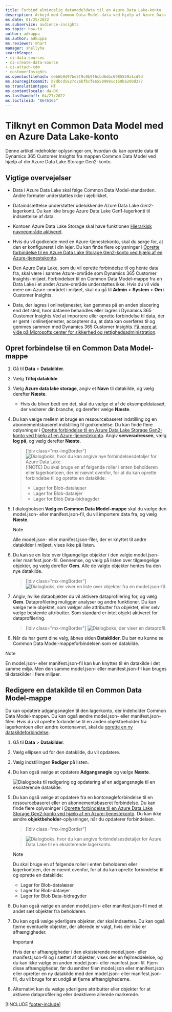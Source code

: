 ```yaml
---
title: Forbind almindelig datamodeldata til en Azure Data Lake-konto
description: Arbejd med Common Data Model-data ved hjælp af Azure Data Lake Storage.
ms.date: 01/25/2022
ms.subservice: audience-insights
ms.topic: how-to
author: adkuppa
ms.author: adkuppa
ms.reviewer: mhart
manager: shellyha
searchScope:
- ci-data-sources
- ci-create-data-source
- ci-attach-cdm
- customerInsights
ms.openlocfilehash: eeb6b9d97be5f9c0b9f6cbd6dbc6985559a1cd9d
ms.sourcegitcommit: b7dbcd5627c2ebfbcfe65589991c159ba290d377
ms.translationtype: HT
ms.contentlocale: da-DK
ms.lasthandoff: 04/27/2022
ms.locfileid: "8646165"
---
```

# <a name="connect-to-a-common-data-model-folder-using-an-azure-data-lake-account"></a>Tilknyt en Common Data Model med en Azure Data Lake-konto

Denne artikel indeholder oplysninger om, hvordan du kan oprette data til Dynamics 365 Customer Insights fra mappen Common Data Model ved hjælp af din Azure Data Lake Storage Gen2-konto.

## <a name="important-considerations"></a>Vigtige overvejelser

- Data i Azure Data Lake skal følge Common Data Model-standarden. Andre formater understøttes ikke i øjeblikket.

- Dataindsættelse understøtter udelukkende Azure Data Lake *Gen2*-lagerkonti. Du kan ikke bruge Azure Data Lake Gen1-lagerkonti til indsættelse af data.

- Kontoen Azure Data Lake Storage skal have funktionen [Hierarkisk navneområde aktiveret](/azure/storage/blobs/data-lake-storage-namespace).

- Hvis du vil godkende med en Azure-tjenestekonto, skal du sørge for, at den er konfigureret i din lejer. Du kan finde flere oplysninger i [Oprette forbindelse til en Azure Data Lake Storage Gen2-konto ved hjælp af en Azure-tjenestekonto](connect-service-principal.md).

- Den Azure Data Lake, som du vil oprette forbindelse til og hente data fra, skal være i samme Azure-område som Dynamics 365 Customer Insights-miljøet. Forbindelser til en Common Data Model-mappe fra en Data Lake i et andet Azure-område understøttes ikke. Hvis du vil vide mere om Azure-området i miljøet, skal du gå til **Admin** > **System** > **Om** i Customer Insights.

- Data, der lagres i onlinetjenester, kan gemmes på en anden placering end det sted, hvor dataene behandles eller lagres i Dynamics 365 Customer Insights.Ved at importere eller oprette forbindelse til data, der er gemt i onlinetjenester, accepterer du, at data kan overføres til og gemmes sammen med Dynamics 365 Customer Insights. [Få mere at vide på Microsofts center for sikkerhed og rettighedsadministration](https://www.microsoft.com/trust-center).

## <a name="connect-to-a-common-data-model-folder"></a>Opret forbindelse til en Common Data Model-mappe

1. Gå til **Data** > **Datakilder**.

1. Vælg **Tilføj datakilde**.

1. Vælg **Azure data lake storage**, angiv et **Navn** til datakilde, og vælg derefter **Næste**.

   - Hvis du bliver bedt om det, skal du vælge et af de eksempeldatasæt, der vedrører din branche, og derefter vælge **Næste**. 

1. Du kan vælge mellem at bruge en ressourcebaseret indstilling og en abonnementsbaseret indstilling til godkendelse. Du kan finde flere oplysninger i [Oprette forbindelse til en Azure Data Lake Storage Gen2-konto ved hjælp af en Azure-tjenestekonto](connect-service-principal.md). Angiv **serveradressen**, vælg **log på**, og vælg derefter **Næste**.
   > [!div class="mx-imgBorder"]
   > ![Dialogboks, hvor du kan angive nye forbindelsesdetaljer for Azure Data Lake.](media/enter-new-storage-details.png)
   > [!NOTE]
   > Du skal bruge en af følgende roller i enten beholderen eller lagerkontoen, der er nævnt ovenfor, for at du kan oprette forbindelse til og oprette en datakilde:
   >  - Lager for Blob-datalæser
   >  - Lager for Blob-dataejer
   >  - Lager for Blob Data-bidragyder

1. I dialogboksen **Vælg en Common Data Model-mappe** skal du vælge den model.json- eller manifest.json-fil, du vil importere data fra, og vælg **Næste**.
   > [!NOTE]
   > Alle model.json- eller manifest.json-filer, der er knyttet til andre datakilder i miljøet, vises ikke på listen.

1. Du kan se en liste over tilgængelige objekter i den valgte model.json- eller manifest.json-fil. Gennemse, og vælg på listen over tilgængelige objekter, og vælg derefter **Gem**. Alle de valgte objekter hentes fra den nye datakilde.
   > [!div class="mx-imgBorder"]
   > ![Dialogboks, der viser en liste over objekter fra en model.json-fil.](media/review-entities.png)

8. Angiv, hvilke dataobjekter du vil aktivere dataprofilering for, og vælg **Gem**. Dataprofilering muliggør analyser og andre funktioner. Du kan vælge hele objektet, som vælger alle attributter fra objektet, eller selv vælge bestemte attributter. Som standard er intet objekt aktiveret for dataprofilering.
   > [!div class="mx-imgBorder"]
   > ![Dialogboks, der viser en dataprofil.](media/dataprofiling-entities.png)

9. Når du har gemt dine valg, åbnes siden **Datakilder**. Du bør nu kunne se Common Data Model-mappeforbindelsen som en datakilde.

> [!NOTE]
> En model.json- eller manifest.json-fil kan kun knyttes til én datakilde i det samme miljø. Men den samme model.json- eller manifest.json-fil kan bruges til datakilder i flere miljøer.

## <a name="edit-a-common-data-model-folder-data-source"></a>Redigere en datakilde til en Common Data Model-mappe

Du kan opdatere adgangsnøglen til den lagerkonto, der indeholder Common Data Model-mappen. Du kan også ændre model.json- eller manifest.json-filen. Hvis du vil oprette forbindelse til en anden objektbeholder fra lagerkontoen eller ændre kontonavnet, skal du [oprette en ny datakildeforbindelse](#connect-to-a-common-data-model-folder).

1. Gå til **Data** > **Datakilder**.

2. Vælg ellipsen ud for den datakilde, du vil opdatere.

3. Vælg indstillingen **Rediger** på listen.

4. Du kan også vælge at opdatere **Adgangsnøgle** og vælge **Næste**.

   ![Dialogboks til redigering og opdatering af en adgangsnøgle til en eksisterende datakilde.](media/edit-access-key.png)

5. Du kan også vælge at opdatere fra en kontonøgleforbindelse til en ressourcebaseret eller en abonnementsbaseret forbindelse. Du kan finde flere oplysninger i [Oprette forbindelse til en Azure Data Lake Storage Gen2-konto ved hjælp af en Azure-tjenestekonto](connect-service-principal.md). Du kan ikke ændre **objektbeholder**-oplysninger, når du opdaterer forbindelsen.
   > [!div class="mx-imgBorder"]

   > ![Dialogboks, hvor du kan angive forbindelsesdetaljer for Azure Data Lake til en eksisterende lagerkonto.](media/enter-existing-storage-details.png)

   > [!NOTE]
   > Du skal bruge en af følgende roller i enten beholderen eller lagerkontoen, der er nævnt ovenfor, for at du kan oprette forbindelse til og oprette en datakilde:
   >  - Lager for Blob-datalæser
   >  - Lager for Blob-dataejer
   >  - Lager for Blob Data-bidragyder


6. Du kan også vælge en anden model.json- eller manifest.json-fil med et andet sæt objekter fra beholderen.

7. Du kan også vælge yderligere objekter, der skal indsættes. Du kan også fjerne eventuelle objekter, der allerede er valgt, hvis der ikke er afhængigheder.

   > [!IMPORTANT]
   > Hvis der er afhængigheder i den eksisterende model.json- eller manifest.json-fil og i sættet af objekter, vises der en fejlmeddelelse, og du kan ikke vælge en anden model.json- eller manifest.json-fil. Fjern disse afhængigheder, før du ændrer filen model.json eller manifest.json eller opretter en ny datakilde med den model.json- eller manifest.json-fil, du vil bruge for at undgå at fjerne afhængighederne.

8. Alternativt kan du vælge yderligere attributter eller objekter for at aktivere dataprofilering eller deaktivere allerede markerede.   


[!INCLUDE [footer-include](includes/footer-banner.md)]
